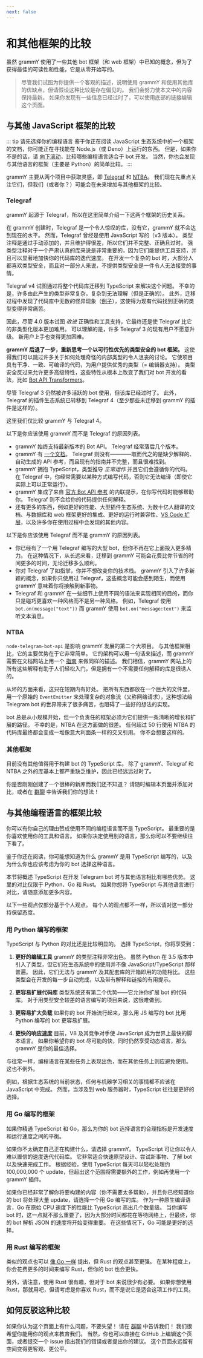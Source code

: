 ```yaml
---
next: false
---
```


# 和其他框架的比较

虽然 grammY 使用了一些其他 bot 框架（和 web 框架）中已知的概念，但为了获得最佳的可读性和性能，它是从零开始写的。

> 尽管我们试图为你提供一个客观的描述，说明使用 grammY 和使用其他库的优缺点，但请假设这种比较是存在偏见的。
> 我们会努力使本文中的内容保持最新。
> 如果你发现有一些信息已经过时了，可以使用底部的链接编辑这个页面。

## 与其他 JavaScript 框架的比较

::: tip 请先选择你的编程语言
鉴于你正在阅读 JavaScript 生态系统中的一个框架的文档，你可能正在寻找能在 Node.js（或 Deno）上运行的东西。
但是，如果你不是的话，请 [向下滚动](#与其他编程语言的框架比较)，比较哪些编程语言适合于 bot 开发。
当然，你也会发现与其他语言的框架（主要是 Python）的简单比较。
:::

grammY 主要从两个项目中获取灵感，即 [Telegraf](https://github.com/telegraf/telegraf) 和 [NTBA](https://github.com/yagop/node-telegram-bot-api)。
我们现在先重点关注它们，但我们（或者你？）可能会在未来增加与其他框架的比较。

### Telegraf

grammY 起源于 Telegraf，所以在这里简单介绍一下这两个框架的历史关系。

在 grammY 创建时，Telegraf 是一个令人惊叹的库，没有它，grammY 就不会达到现在的水平。
然而，Telegraf 曾经是使用 JavaScript 写的（v3 版本）。
类型注释是通过手动添加的，并且维护得很差，所以它们并不完整、正确且过时。
强类型注释对于一个严肃认真的库来说是非常重要的，因为它们能提供工具支持，并且可以显著地加快你的代码库的迭代速度。
在开发一个复杂的 bot 时，大部分人都喜欢类型安全，而且对一部分人来说，不提供类型安全是一件令人无法接受的事情。

Telegraf v4 试图通过将整个代码库迁移到 TypeScript 来解决这个问题。
不幸的是，许多由此产生的类型非常复杂，复杂到无法理解（但是正确的）。
此外，迁移过程中发现了代码库中无数的怪异现象（[例子](https://github.com/telegraf/telegraf/issues/1076)），这使得为现有代码找到正确的类型变得非常痛苦。

因此，尽管 4.0 版本试图 _改进_ 正确性和工具支持，它最终还是使 Telegraf 比它的非类型化版本更加难用。
可以理解的是，许多 Telegraf 3 的现有用户不愿意升级。
新用户上手也变得更加困难。

**grammY 后退了一步，重新思考一个以可行性优先的类型安全的 bot 框架。**
这使得我们可以跳过许多关于如何处理奇怪的内部类型的令人沮丧的讨论。
它使项目具有干净、一致、可编译的代码，为用户提供优秀的类型（= 编辑器支持）。
类型安全反过来允许更多高级特性，这些特性从根本上改变了我们对 bot 开发的看法，比如 [Bot API Transformers](../advanced/transformers)。

尽管 Telegraf 3 仍然被许多活跃的 bot 使用，但该库已经过时了。
此外，Telegraf 的插件生态系统已转移到 Telegraf 4（至少那些未迁移到 grammY 的插件是这样的）。

这里我们仅比较 grammY 与 Telegraf 4。

以下是你应该使用 grammY 而不是 Telegraf 的原因列表。

- grammY 始终支持最新版本的 Bot API。
  Telegraf 经常落后几个版本。
- grammY 有 [一个文档](../)。
  Telegraf 则没有————取而代之的是缺少解释的、自动生成的 API 参考，而且现有的指南并不完整，而且很难找到。
- grammY 拥抱 TypeScript，类型推导 _正常运作_ 并且它们会遵循你的代码。
  在 Telegraf 中，你经常需要以某种方式编写代码，否则它无法编译（即使它实际上可以正常运行）。
- grammY 集成了来自 [官方 Bot API 参考](https://core.telegram.org/bots/api) 的内联提示，在你写代码时能够帮助你。
  Telegraf 则不会给你的代码提供任何解释。
- 还有更多的东西，例如更好的性能、大型插件生态系统、为数十亿人翻译的文档、与数据库和 web 框架更好的集成、更好的运行时兼容性、[VS Code 扩展](https://marketplace.visualstudio.com/items?itemName=grammyjs.grammyjs)，以及许多你在使用过程中会发现的其他内容。

以下是你应该使用 Telegraf 而不是 grammY 的原因列表。

- 你已经有了一个用 Telegraf 编写的大型 bot，但你不再在它上面投入更多精力。
  在这种情况下，从长远来看，迁移到 grammY 可能会花费比你节省的时间更多的时间，无论迁移多么顺利。
- 你对 Telegraf 了如指掌，你并不想改变你的技术栈。
  grammY 引入了许多新颖的概念，如果你只使用过 Telegraf，这些概念可能会感到陌生，而使用 grammY 意味着你将接触到新事物。
- Telegraf 和 grammY 在一些细节上使用不同的语法来实现相同的目的，而你只是碰巧更喜欢一种风格而不是另一种风格。
  例如，Telegraf 使用 `bot.on(message("text"))` 而 grammY 使用 `bot.on("message:text")` 来监听文本消息。

### NTBA

`node-telegram-bot-api` 是影响 grammY 发展的第二个大项目。
与其他框架相比，它的主要优势在于它非常简单。
它的架构可以用一句话来描述，而 grammY 需要在文档网站上用一个 [指南](../guide/) 来做同样的描述。
我们相信，grammY 网站上的所有这些解释有助于人们轻松入门，但是拥有一个不需要任何解释的库是很诱人的。

从坏的方面来看，这只在短期内有好处。
把所有东西都放在一个巨大的文件里，用一个原始的 `EventEmitter` 来处理复杂的对象流（又称网络请求），这种想法给 Telegram bot 的世界带来了很多痛苦，也阻碍了一些好的想法的实现。

bot 总是从小规模开始，但一个负责任的框架必须为它们提供一条清晰的增长和扩展的路径。
不幸的是，NTBA 在这方面做的很差。
任何超过 50 行使用 NTBA 的代码库最终都会变成一堆像意大利面条一样的交叉引用。
你不会想要这样的。

### 其他框架

目前没有其他值得用于构建 bot 的 TypeScript 库。
除了 grammY、Telegraf 和 NTBA 之外的库基本上都严重缺乏维护，因此已经远远过时了。

你是否刚刚创建了一个很棒的新库而我们还不知道？
请随时编辑本页面并添加对比，或者在 [群聊](https://t.me/grammyjs) 中告诉我们你的想法！

## 与其他编程语言的框架比较

你可以有你自己的理由赞成使用不同的编程语言而不是 TypeScript。
最重要的是你喜欢使用你的工具和语言。
如果你决定使用别的语言，那么你可以不要继续往下看了。

鉴于你还在阅读，你可能想知道为什么 grammY 是用 TypeScript 编写的，以及为什么你也应该考虑为你的 bot 选择这种语言。

本节将概述 TypeScript 在开发 Telegram bot 时与其他语言相比有哪些优势。
这里的对比仅限于 Python、Go 和 Rust。
如果你想将 TypeScript 与其他语言进行对比，请随意添加更多内容。

以下一些观点仅部分基于个人观点。
每个人的观点都不一样，所以请对这一部分持保留态度。

### 用 Python 编写的框架

TypeScript 与 Python 的对比还是比较明显的。
选择 TypeScript，你将享受到：

1. **更好的编辑工具**
   grammY 的类型注释非常出色。
   虽然 Python 在 3.5 版本中引入了类型，但它们在生态系统中的使用并不像 JavaScript/TypeScript 那样普遍。
   因此，它们无法与 grammY 及其配套库的开箱即用的功能相比。
   这些类型会在开发的每一步自动完成，以及带有解释和链接的有用提示。

2. **更容易扩展代码库**
   类型系统还有第二个优势——它允许你扩展 bot 的代码库。
   对于用类型安全较差的语言编写的项目来说，这很难做到。

3. **更容易扩大负载**
   如果你的 bot 开始流行起来，那么用 JS 编写的 bot 比用 Python 编写的 bot 更容易扩展。

4. **更快的响应速度**
   目前，V8 及其竞争对手使 JavaScript 成为世界上最快的脚本语言。
   如果你希望你的 bot 尽可能的快，同时仍然享受动态语言，那么 grammY 是你的最佳选择。

与往常一样，编程语言在某些任务上表现出色，而在其他任务上则应避免使用。
这也不例外。

例如，根据生态系统的当前状态，任何与机器学习相关的事情都不应该在 JavaScript 中完成。
然而，当涉及到 web 服务器时，TypeScript 往往是更好的选择。

### 用 Go 编写的框架

如果你精通 TypeScript 和 Go，那么为你的 bot 选择语言的合理指标是开发速度和运行速度之间的平衡。

如果你不太确定自己正在构建什么，请选择 grammY。
TypeScript 可让你以令人难以置信的速度迭代代码库。
它非常适合快速原型设计、尝试新事物、了解 bot 以及快速完成工作。
根据经验，使用 TypeScript 每天可以轻松处理约 100,000,000 个 update，但超出这个范围将需要额外的工作，例如再使用一个 grammY 插件。

如果你已经非常了解你将要构建的内容（你不需要太多帮助），并且你已经知道你的 bot 将处理大量 update，请选择一个用 Go 编写的库。
作为一种原生编译语言，Go 在原始 CPU 速度下的性能比 TypeScript 高出几个数量级。
当你编写 bot 时，这一点就不那么重要了，因为大部分时间都花在等待网络上，但最终，你的 bot 解析 JSON 的速度将开始变得重要。
在这些情况下，Go 可能是更好的选择。

### 用 Rust 编写的框架

类似的观点也可以 [像 Go 一样](#用-go-编写的框架) 提出，但 Rust 的观点甚至更强。
在某种程度上，你会花费更多的时间来编写 Rust，但你的 bot 也会更快。

另外，请注意，使用 Rust 很有趣，但对于 bot 来说很少有必要。
如果你想使用 Rust，那就用吧，但请考虑是你喜欢 Rust，而不是说它是适合这项工作的工具。

## 如何反驳这种比较

如果你认为这个页面上有什么问题，不要失望！
请在 [群聊](https://t.me/grammyjs) 中告诉我们！
我们很希望你能用你的观点来教育我们。
当然，你也可以直接在 GitHub 上编辑这个页面，或者提交一个 issue 指出我们的错误或者提出你的建议。
这个页面永远留有空间变得更客观、更公平。
